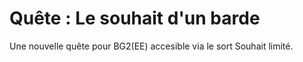 # Quête : Le souhait d'un barde
Une nouvelle quête pour BG2(EE) accesible via le sort Souhait limité.
